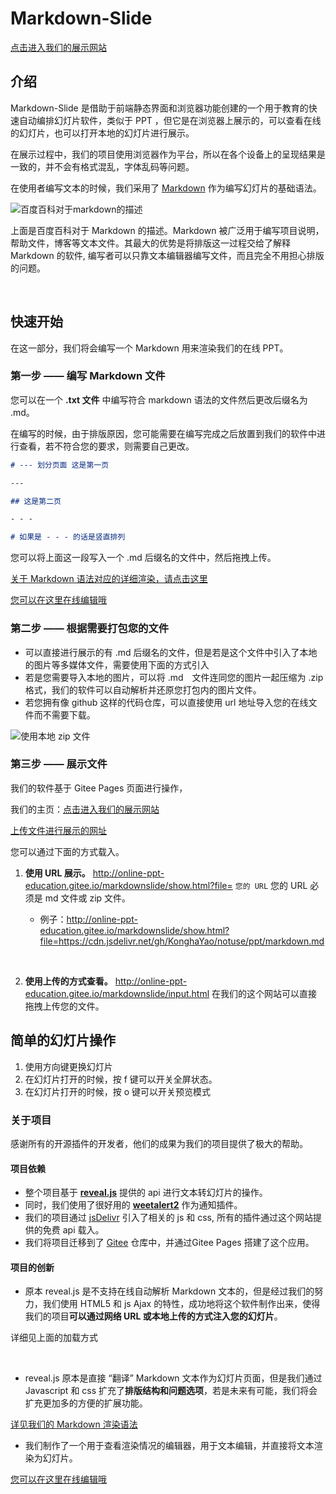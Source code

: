 # Markdown-Slide

[点击进入我们的展示网站](http://online-ppt-education.gitee.io/markdownslide)

##  介绍
Markdown-Slide 是借助于前端静态界面和浏览器功能创建的一个用于教育的快速自动编排幻灯片软件，类似于 PPT ，但它是在浏览器上展示的，可以查看在线的幻灯片，也可以打开本地的幻灯片进行展示。

在展示过程中，我们的项目使用浏览器作为平台，所以在各个设备上的呈现结果是一致的，并不会有格式混乱，字体乱码等问题。

在使用者编写文本的时候，我们采用了 [Markdown](https://baike.baidu.com/item/markdown/3245829?fr=aladdin) 作为编写幻灯片的基础语法。

![百度百科对于markdown的描述](https://cdn.jsdelivr.net/gh/KonghaYao/notuse/ppt/markdown-des.png)

上面是百度百科对于 Markdown 的描述。Markdown 被广泛用于编写项目说明，帮助文件，博客等文本文件。其最大的优势是将排版这一过程交给了解释 Markdown 的软件, 编写者可以只靠文本编辑器编写文件，而且完全不用担心排版的问题。

<br>

##  快速开始
在这一部分，我们将会编写一个 Markdown 用来渲染我们的在线 PPT。

### 第一步 —— 编写 Markdown 文件
您可以在一个 **.txt 文件** 中编写符合 markdown 语法的文件然后更改后缀名为 .md。

在编写的时候，由于排版原因，您可能需要在编写完成之后放置到我们的软件中进行查看，若不符合您的要求，则需要自己更改。

```markdown
# --- 划分页面 这是第一页

---

## 这是第二页

- - -

# 如果是 - - - 的话是竖直排列
```

您可以将上面这一段写入一个 .md 后缀名的文件中，然后拖拽上传。

[关于 Markdown 语法对应的详细渲染，请点击这里](http://online-ppt-education.gitee.io/markdownslide/show.html?file=https://cdn.jsdelivr.net/gh/KonghaYao/notuse/ppt/markdown.md)

[您可以在这里在线编辑哦](http://online-ppt-education.gitee.io/markdownslide)
### 第二步 —— 根据需要打包您的文件
- 可以直接进行展示的有 .md 后缀名的文件，但是若是这个文件中引入了本地的图片等多媒体文件，需要使用下面的方式引入
- 若是您需要导入本地的图片，可以将 .md　文件连同您的图片一起压缩为 .zip 格式，我们的软件可以自动解析并还原您打包内的图片文件。
- 若您拥有像 github 这样的代码仓库，可以直接使用 url 地址导入您的在线文件而不需要下载。

![使用本地 zip 文件](https://cdn.jsdelivr.net/gh/KonghaYao/notuse/ppt/zipfile.png)



### 第三步 —— 展示文件
我们的软件基于 Gitee Pages 页面进行操作，

我们的主页：[点击进入我们的展示网站](http://online-ppt-education.gitee.io/markdownslide)

[上传文件进行展示的网址](http://online-ppt-education.gitee.io/markdownslide/input.html)

您可以通过下面的方式载入。
 1. **使用 URL 展示。**
         http://online-ppt-education.gitee.io/markdownslide/show.html?file= `您的 URL`
    您的 URL 必须是 md 文件或 zip 文件。

    - 例子：http://online-ppt-education.gitee.io/markdownslide/show.html?file=https://cdn.jsdelivr.net/gh/KonghaYao/notuse/ppt/markdown.md

<br>

2. **使用上传的方式查看。**
    http://online-ppt-education.gitee.io/markdownslide/input.html
在我们的这个网站可以直接拖拽上传您的文件。


## 简单的幻灯片操作
1. 使用方向键更换幻灯片 
2. 在幻灯片打开的时候，按 f 键可以开关全屏状态。
3. 在幻灯片打开的时候，按 o 键可以开关预览模式


### 关于项目

感谢所有的开源插件的开发者，他们的成果为我们的项目提供了极大的帮助。


#### 项目依赖

- 整个项目基于 **[reveal.js](https://github.com/hakimel/reveal.js)** 提供的 api 进行文本转幻灯片的操作。
- 同时，我们使用了很好用的 **[weetalert2](https://github.com/sweetalert2/sweetalert2)** 作为通知插件。
- 我们的项目通过 [jsDelivr](http://www.jsdelivr.com/) 引入了相关的 js 和 css, 所有的插件通过这个网站提供的免费 api 载入。
- 我们将项目迁移到了 [Gitee](https://gitee.com/) 仓库中，并通过Gitee Pages 搭建了这个应用。



#### 项目的创新

- 原本 reveal.js 是不支持在线自动解析 Markdown 文本的，但是经过我们的努力，我们使用 HTML5 和 js Ajax 的特性，成功地将这个软件制作出来，使得我们的项目**可以通过网络 URL 或本地上传的方式注入您的幻灯片**。

详细见上面的加载方式

<br>

- reveal.js 原本是直接 “翻译” Markdown 文本作为幻灯片页面，但是我们通过 Javascript 和 css 扩充了**排版结构和问题选项**，若是未来有可能，我们将会扩充更加多的方便的扩展功能。


[详见我们的 Markdown 渲染语法](http://online-ppt-education.gitee.io/markdownslide/show.html?file=https://cdn.jsdelivr.net/gh/KonghaYao/notuse/ppt/markdown.md)

- 我们制作了一个用于查看渲染情况的编辑器，用于文本编辑，并直接将文本渲染为幻灯片。

[您可以在这里在线编辑哦](http://online-ppt-education.gitee.io/markdownslide)

